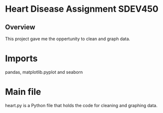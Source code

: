 # Heart Disease Assignment SDEV450

## Overview
This project gave me the oppertunity to clean and graph data.

# Imports
pandas, matplotlib.pyplot and seaborn

# Main file
heart.py is a Python file that holds the code for cleaning and graphing data.
